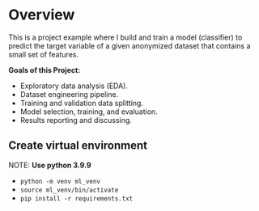 # Overview

This is a project example where I build and train a model (classifier) to predict the target variable of a given anonymized dataset that contains a small set of features. 

**Goals of this Project:**

* Exploratory data analysis (EDA).
* Dataset engineering pipeline.
* Training and validation data splitting.
* Model selection, training, and evaluation.
* Results reporting and discussing.

## Create virtual environment 

NOTE: **Use python 3.9.9**

- `python -m venv ml_venv`
- `source ml_venv/bin/activate`
- `pip install -r requirements.txt`